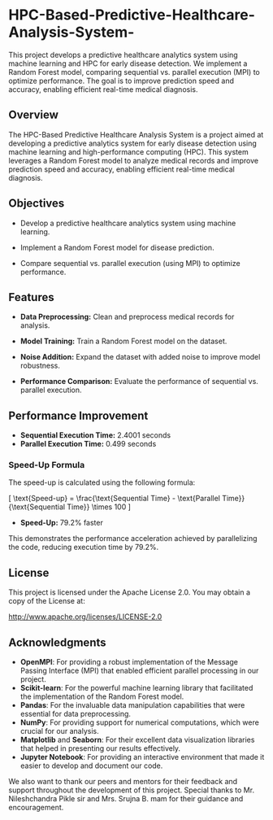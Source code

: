 # HPC-Based-Predictive-Healthcare-Analysis-System-
This project develops a predictive healthcare analytics system using machine learning and HPC for early disease detection. We implement a Random Forest model, comparing sequential vs. parallel execution (MPI) to optimize performance. The goal is to improve prediction speed and accuracy, enabling efficient real-time medical diagnosis.

## Overview

The HPC-Based Predictive Healthcare Analysis System is a project aimed at developing a predictive analytics system for early disease detection using machine learning and high-performance computing (HPC). This system leverages a Random Forest model to analyze medical records and improve prediction speed and accuracy, enabling efficient real-time medical diagnosis.

## Objectives

- Develop a predictive healthcare analytics system using machine learning.

- Implement a Random Forest model for disease prediction.

- Compare sequential vs. parallel execution (using MPI) to optimize performance.


## Features

- **Data Preprocessing:** Clean and preprocess medical records for analysis.

- **Model Training:** Train a Random Forest model on the dataset.

- **Noise Addition:** Expand the dataset with added noise to improve model robustness.

- **Performance Comparison:** Evaluate the performance of sequential vs. parallel execution.
  

## Performance Improvement

- **Sequential Execution Time:** 2.4001 seconds  
- **Parallel Execution Time:** 0.499 seconds  

### Speed-Up Formula  
The speed-up is calculated using the following formula:

\[
\text{Speed-up} = \frac{\text{Sequential Time} - \text{Parallel Time}}{\text{Sequential Time}} \times 100
\]

- **Speed-Up:** 79.2% faster  

This demonstrates the performance acceleration achieved by parallelizing the code, reducing execution time by 79.2%.




## License


This project is licensed under the Apache License 2.0. You may obtain a copy of the License at:


http://www.apache.org/licenses/LICENSE-2.0



## Acknowledgments


- **OpenMPI**: For providing a robust implementation of the Message Passing Interface (MPI) that enabled efficient parallel processing in our project.
- **Scikit-learn**: For the powerful machine learning library that facilitated the implementation of the Random Forest model.
- **Pandas**: For the invaluable data manipulation capabilities that were essential for data preprocessing.
- **NumPy**: For providing support for numerical computations, which were crucial for our analysis.
- **Matplotlib** and **Seaborn**: For their excellent data visualization libraries that helped in presenting our results effectively.
- **Jupyter Notebook**: For providing an interactive environment that made it easier to develop and document our code.

We also want to thank our peers and mentors for their feedback and support throughout the development of this project. Special thanks to Mr. Nileshchandra Pikle sir and Mrs. Srujna B. mam for their guidance and encouragement.
